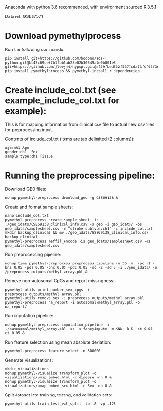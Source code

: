 Anaconda with python 3.6 recommended, with environment sourced
R 3.5.1

Dataset: GSE87571

# Download pymethylprocess
Run the following commands:

```
pip install git+https://github.com/bodono/scs-python.git@bb45c69ce57b1fbb5ab23e02b30549a7e0b801e3 git+https://github.com/jlevy44/hypopt.git@af59fbed732f5377cda73fdf42f3d4981c2be3ce
pip install pymethylprocess && pymethyl-install_r_dependencies
```

# Create include_col.txt (see example_include_col.txt for example):
This is for mapping information from clinical csv file to actual new csv files for preprocessing input.

Contents of include_col.txt (items are tab delimited (2 columns)):
```
age:ch1	Age
gender:ch1	Sex
sample type:ch1	Tissue
```

# Running the preprocessing pipeline:

Download GEO files:
```
nohup pymethyl-preprocess download_geo -g GSE69138 &
```
Create and format sample sheets:
```
nano include_col.txt
pymethyl-preprocess create_sample_sheet -is ./geo_idats/GSE69138_clinical_info.csv -s geo -i geo_idats/ -os geo_idats/samplesheet.csv -d "stroke subtype:ch1" -c include_col.txt
mkdir backup_clinical && mv ./geo_idats/GSE69138_clinical_info.csv backup_clinical
pymethyl-preprocess meffil_encode -is geo_idats/samplesheet.csv -os geo_idats/samplesheet.csv
```
Run preprocessing pipeline:
```
nohup time pymethyl-preprocess preprocess_pipeline -n 35 -m  -pc -1 -bns 0.05 -pds 0.05 -bnc 0.05 -pdc 0.05 -sc -2 -sd 5 -i ./geo_idats/ -o /preprocess_outputs/methyl_array.pkl &
```
Remove non-autosomal CpGs and report missingness:
```
pymethyl-utils print_number_sex_cpgs -i preprocess_outputs/methyl_array.pkl
pymethyl-utils remove_sex -i preprocess_outputs/methyl_array.pkl
pymethyl-preprocess na_report -i autosomal/methyl_array.pkl -o na_report/
```
Run imputation pipeline:
```
nohup pymethyl-preprocess imputation_pipeline -i ./autosomal/methyl_array.pkl -ss -s fancyimpute -m KNN -k 5 -st 0.05 -ct 0.05 &
```
Run feature selection using mean absolute deviation:
```
pymethyl-preprocess feature_select -n 300000
```
Generate visualizations:
```
mkdir visualizations
nohup pymethyl-visualize transform_plot -o visualizations/umap_embed.html -c disease -nn 8 &
nohup pymethyl-visualize transform_plot -o visualizations/umap_embed_sex.html -c Sex -nn 8 &
```
Split dataset into training, testing, and validation sets:
```
pymethyl-utils train_test_val_split -tp .8 -vp .125
```

